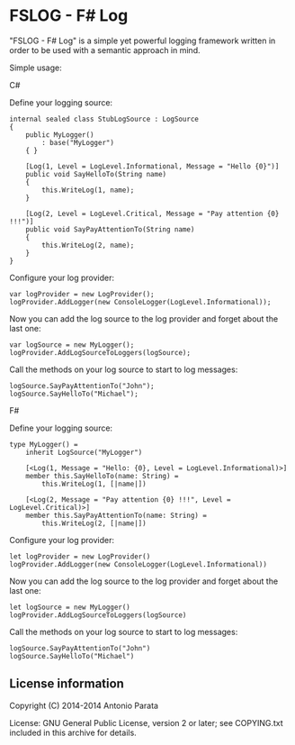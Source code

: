 # FSLOG - F# Log

"FSLOG - F# Log" is a simple yet powerful logging framework written in order to be used with a semantic approach in mind.

Simple usage:

C#

Define your logging source:

	internal sealed class StubLogSource : LogSource
    {
        public MyLogger()
            : base("MyLogger")
        { }

        [Log(1, Level = LogLevel.Informational, Message = "Hello {0}")]
        public void SayHelloTo(String name)
        {
            this.WriteLog(1, name);
        }

        [Log(2, Level = LogLevel.Critical, Message = "Pay attention {0} !!!")]
        public void SayPayAttentionTo(String name)
        {
            this.WriteLog(2, name);
        }
    }

Configure your log provider:

	var logProvider = new LogProvider();
    logProvider.AddLogger(new ConsoleLogger(LogLevel.Informational));

Now you can add the log source to the log provider and forget about the last one:
	
	var logSource = new MyLogger();
	logProvider.AddLogSourceToLoggers(logSource);

Call the methods on your log source to start to log messages:
	
	logSource.SayPayAttentionTo("John");
	logSource.SayHelloTo("Michael");

F#

Define your logging source:

	type MyLogger() =
	    inherit LogSource("MyLogger")

	    [<Log(1, Message = "Hello: {0}, Level = LogLevel.Informational)>]
	    member this.SayHelloTo(name: String) =
	        this.WriteLog(1, [|name|])

	    [<Log(2, Message = "Pay attention {0} !!!", Level = LogLevel.Critical)>]
	    member this.SayPayAttentionTo(name: String) =
	        this.WriteLog(2, [|name|])

Configure your log provider:

	let logProvider = new LogProvider()
    logProvider.AddLogger(new ConsoleLogger(LogLevel.Informational))

Now you can add the log source to the log provider and forget about the last one:
	
	let logSource = new MyLogger()
	logProvider.AddLogSourceToLoggers(logSource)

Call the methods on your log source to start to log messages:
	
	logSource.SayPayAttentionTo("John")
	logSource.SayHelloTo("Michael")



## License information

Copyright (C) 2014-2014 Antonio Parata

License: GNU General Public License, version 2 or later; see COPYING.txt included in this archive for details.